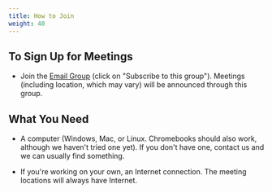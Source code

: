 ```yaml
---
title: How to Join
weight: 40
---
```


To Sign Up for Meetings
-----------------------

- Join the [Email Group](http://groups.google.com/group/everyone-program)
(click on "Subscribe to this group"). Meetings (including location, which may
vary) will be announced through this group.

What You Need
-------------

- A computer (Windows, Mac, or Linux. Chromebooks should also work, although
  we haven't tried one yet). If you don't have one, contact us and
  we can usually find something.

- If you're working on your own, an Internet connection. The meeting locations
  will always have Internet.
